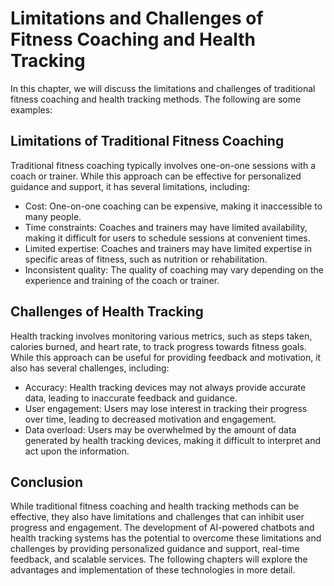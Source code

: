 Limitations and Challenges of Fitness Coaching and Health Tracking
=================================================================================================================================

In this chapter, we will discuss the limitations and challenges of traditional fitness coaching and health tracking methods. The following are some examples:

Limitations of Traditional Fitness Coaching
-------------------------------------------

Traditional fitness coaching typically involves one-on-one sessions with a coach or trainer. While this approach can be effective for personalized guidance and support, it has several limitations, including:

* Cost: One-on-one coaching can be expensive, making it inaccessible to many people.
* Time constraints: Coaches and trainers may have limited availability, making it difficult for users to schedule sessions at convenient times.
* Limited expertise: Coaches and trainers may have limited expertise in specific areas of fitness, such as nutrition or rehabilitation.
* Inconsistent quality: The quality of coaching may vary depending on the experience and training of the coach or trainer.

Challenges of Health Tracking
-----------------------------

Health tracking involves monitoring various metrics, such as steps taken, calories burned, and heart rate, to track progress towards fitness goals. While this approach can be useful for providing feedback and motivation, it also has several challenges, including:

* Accuracy: Health tracking devices may not always provide accurate data, leading to inaccurate feedback and guidance.
* User engagement: Users may lose interest in tracking their progress over time, leading to decreased motivation and engagement.
* Data overload: Users may be overwhelmed by the amount of data generated by health tracking devices, making it difficult to interpret and act upon the information.

Conclusion
----------

While traditional fitness coaching and health tracking methods can be effective, they also have limitations and challenges that can inhibit user progress and engagement. The development of AI-powered chatbots and health tracking systems has the potential to overcome these limitations and challenges by providing personalized guidance and support, real-time feedback, and scalable services. The following chapters will explore the advantages and implementation of these technologies in more detail.


